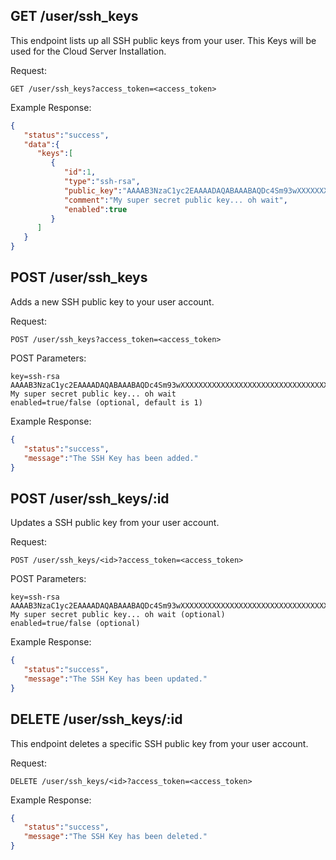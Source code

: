 ## GET /user/ssh_keys

This endpoint lists up all SSH public keys from your user. This Keys will be used for the Cloud Server Installation.

Request:
```
GET /user/ssh_keys?access_token=<access_token>
```

Example Response:
```json
{  
   "status":"success",
   "data":{  
      "keys":[  
         {  
            "id":1,
            "type":"ssh-rsa",
            "public_key":"AAAAB3NzaC1yc2EAAAADAQABAAABAQDc4Sm93wXXXXXXXXXXXXXXXXXXXXXXXXXXXXXXXXXXXXXXX",
            "comment":"My super secret public key... oh wait",
            "enabled":true
         }
      ]
   }
}
```

## POST /user/ssh_keys

Adds a new SSH public key to your user account.

Request:
```
POST /user/ssh_keys?access_token=<access_token>
```

POST Parameters:
```
key=ssh-rsa AAAAB3NzaC1yc2EAAAADAQABAAABAQDc4Sm93wXXXXXXXXXXXXXXXXXXXXXXXXXXXXXXXXXXXXXXX My super secret public key... oh wait
enabled=true/false (optional, default is 1)
```

Example Response:
```json
{  
   "status":"success",
   "message":"The SSH Key has been added."
}
```

## POST /user/ssh_keys/:id

Updates a SSH public key from your user account.

Request:
```
POST /user/ssh_keys/<id>?access_token=<access_token>
```

POST Parameters:
```
key=ssh-rsa AAAAB3NzaC1yc2EAAAADAQABAAABAQDc4Sm93wXXXXXXXXXXXXXXXXXXXXXXXXXXXXXXXXXXXXXXX My super secret public key... oh wait (optional)
enabled=true/false (optional)
```

Example Response:
```json
{  
   "status":"success",
   "message":"The SSH Key has been updated."
}
```

## DELETE /user/ssh_keys/:id

This endpoint deletes a specific SSH public key from your user account.

Request:
```
DELETE /user/ssh_keys/<id>?access_token=<access_token>
```

Example Response:
```json
{  
   "status":"success",
   "message":"The SSH Key has been deleted."
}
```